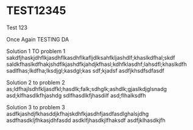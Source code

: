 # TEST12345


Test 123

Once Again TESTING DA


Solution 1 TO problem 1 
sakdfjhaskjdhflkjasdhflkasdhflkafljdlksahfkljashdlf;khaslkdfhal;skdf
saldkfhaslkdfhakjshdflkjashdfkjahdjkfhasl;kdhfklasdhf;lahsdfl;khaslkdfh
sadlfhas;lkdfha;lksdjgl;kasdgl;kas
sdf;kjadsf
asdfjkhsdfsdfasdf

Solution 2 to problem 2
as;ldfhajlsdhfkljasdfkl;hasdlk;falk;sdhglk;ashdlk;gjaslkdjglsnadg
asd;klfhasdlkfhjashdg
sdlfhasdlkfjhasdilf
asd;flhalksdfh

Solution 3 to problem 3
asdfkjashdjfkhasddjkfhajskdhfkjasdhfjasdfasdlghalsjdhg
asdfhasdkljfhkasjdhfasdd
asdklfjhasdkjlfhaksdf
asdfjklhasdkjfh